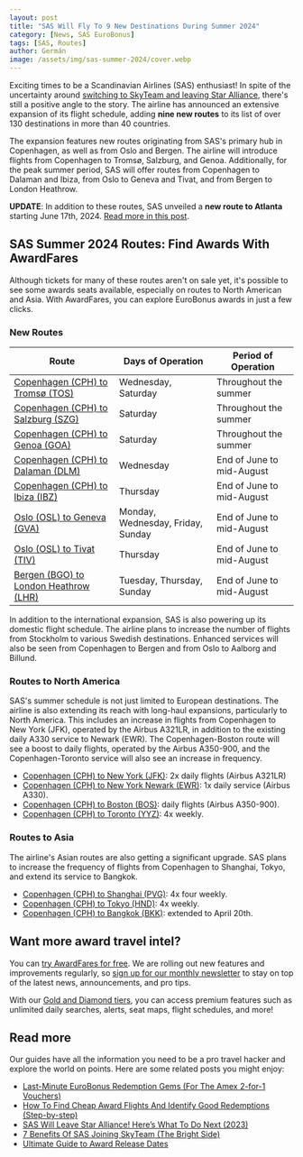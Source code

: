 ```yaml
---
layout: post
title: "SAS Will Fly To 9 New Destinations During Summer 2024"
category: [News, SAS EuroBonus]
tags: [SAS, Routes]
author: Germán
image: /assets/img/sas-summer-2024/cover.webp
---
```


Exciting times to be a Scandinavian Airlines (SAS) enthusiast! In spite of the uncertainty around [switching to SkyTeam and leaving Star Alliance](https://blog.awardfares.com/sas-acquisition/), there's still a positive angle to the story. The airline has announced an extensive expansion of its flight schedule, adding **nine new routes** to its list of over 130 destinations in more than 40 countries.

The expansion features new routes originating from SAS's primary hub in Copenhagen, as well as from Oslo and Bergen. The airline will introduce flights from Copenhagen to Tromsø, Salzburg, and Genoa. Additionally, for the peak summer period, SAS will offer routes from Copenhagen to Dalaman and Ibiza, from Oslo to Geneva and Tivat, and from Bergen to London Heathrow.

**UPDATE**: In addition to these routes, SAS unveiled a **new route to Atlanta** starting June 17th, 2024. [Read more in this post](https://blog.awardfares.com/sas-route-to-atlanta).

## SAS Summer 2024 Routes: Find Awards With AwardFares

Although tickets for many of these routes aren't on sale yet, it's possible to see some awards seats available, especially on routes to North American and Asia. With AwardFares, you can explore EuroBonus awards in just a few clicks.

### New Routes

| Route | Days of Operation                  | Period of Operation            |
|----------------|------------------------------------|-------------------------------|
| [Copenhagen (CPH) to Tromsø (TOS)](https://awardfares.com/search?CPH.TOS.;a:SK;z:sas)           | Wednesday, Saturday                | Throughout the summer         |
| [Copenhagen (CPH) to Salzburg (SZG)](https://awardfares.com/search?CPH.SZG.;a:SK;z:sas) | Saturday                           | Throughout the summer         |
| [Copenhagen (CPH) to Genoa (GOA)](https://awardfares.com/search?CPH.GOA.;a:SK;z:sas)            | Saturday                           | Throughout the summer         |
| [Copenhagen (CPH) to Dalaman (DLM)](https://awardfares.com/search?CPH.DLM.;a:SK;z:sas)          | Wednesday                          | End of June to mid-August     |
| [Copenhagen (CPH) to Ibiza (IBZ)](https://awardfares.com/search?CPH.IBZ.;a:SK;z:sas)           | Thursday                           | End of June to mid-August     |
| [Oslo (OSL) to Geneva (GVA)](https://awardfares.com/search?OSL.GVA.;a:SK;z:sas)           | Monday, Wednesday, Friday, Sunday  | End of June to mid-August     |
| [Oslo (OSL) to Tivat (TIV)](https://awardfares.com/search?OSL.TIV.;a:SK;z:sas)            | Thursday                           | End of June to mid-August     |
| [Bergen (BGO) to London Heathrow (LHR)](https://awardfares.com/search?BGO.LHR.;a:SK;z:sas) | Tuesday, Thursday, Sunday          | End of June to mid-August     |

In addition to the international expansion, SAS is also powering up its domestic flight schedule. The airline plans to increase the number of flights from Stockholm to various Swedish destinations. Enhanced services will also be seen from Copenhagen to Bergen and from Oslo to Aalborg and Billund.

### Routes to North America

SAS's summer schedule is not just limited to European destinations. The airline is also extending its reach with long-haul expansions, particularly to North America. This includes an increase in flights from Copenhagen to New York (JFK), operated by the Airbus A321LR, in addition to the existing daily A330 service to Newark (EWR). The Copenhagen-Boston route will see a boost to daily flights, operated by the Airbus A350-900, and the Copenhagen-Toronto service will also see an increase in frequency.

* [Copenhagen (CPH) to New York (JFK)](https://awardfares.com/search?CPH.JFK.;a:SK;z:sas#): 2x daily flights (Airbus A321LR)
* [Copenhagen (CPH) to New York Newark (EWR)](https://awardfares.com/search?CPH.EWR.;a:SK;z:sas#): 1x daily service (Airbus A330).
* [Copenhagen (CPH) to Boston (BOS)](https://awardfares.com/search?CPH.BOS.;a:SK;z:sas#): daily flights (Airbus A350-900).
* [Copenhagen (CPH) to Toronto (YYZ)](https://awardfares.com/search?CPH.YYZ.;a:SK;z:sas#): 4x weekly.

### Routes to Asia

The airline's Asian routes are also getting a significant upgrade. SAS plans to increase the frequency of flights from Copenhagen to Shanghai, Tokyo, and extend its service to Bangkok.

* [Copenhagen (CPH) to Shanghai (PVG)](https://awardfares.com/search?CPH.PVG.;a:SK;z:sas#): 4x four weekly.
* [Copenhagen (CPH) to Tokyo (HND)](https://awardfares.com/search?CPH.HND.;a:SK;z:sas#): 4x weekly.
* [Copenhagen (CPH) to Bangkok (BKK)](https://awardfares.com/search?CPH.BKK.;a:SK;z:sas#): extended to April 20th.

## Want more award travel intel?

You can [try AwardFares for free](https://awardfares.com/). We are rolling out new features and improvements regularly, so [sign up for our monthly newsletter](https://awardfares.com/newsletter) to stay on top of the latest news, announcements, and pro tips.

With our [Gold and Diamond tiers](https://awardfares.com/pricing), you can access premium features such as unlimited daily searches, alerts, seat maps, flight schedules, and more!

## Read more

Our guides have all the information you need to be a pro travel hacker and explore the world on points. Here are some related posts you might enjoy:

- [Last-Minute EuroBonus Redemption Gems (For The Amex 2-for-1 Vouchers)](https://blog.awardfares.com/eurobonus-last-minute-awards-2023/)
- [How To Find Cheap Award Flights And Identify Good Redemptions (Step-by-step)](https://blog.awardfares.com/how-to-find-cheap-award-flights/)
- [SAS Will Leave Star Alliance! Here’s What To Do Next (2023)](https://blog.awardfares.com/sas-acquisition/)
- [7 Benefits Of SAS Joining SkyTeam (The Bright Side)](https://blog.awardfares.com/sas-and-skyteam/)
- [Ultimate Guide to Award Release Dates](https://blog.awardfares.com/ultimate-guide-to-award-release-dates)